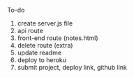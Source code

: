 To-do

1. create server.js file
2. api route
3. front-end route (notes.html)
4. delete route (extra)
5. update readme
6. deploy to heroku
7. submit project, deploy link, github link








